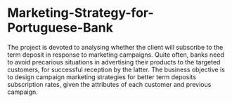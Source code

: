 # Marketing-Strategy-for-Portuguese-Bank
The project is devoted to analysing whether the client will subscribe to the term deposit in response to marketing campaigns. Quite often, banks need to avoid precarious situations in advertising their products to the targeted customers, for successful reception by the latter. The business objective is to design campaign marketing strategies for better term deposits subscription rates, given the attributes of each customer and previous campaign. 
